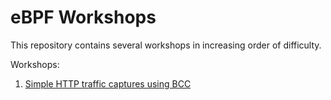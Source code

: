 # eBPF Workshops

This repository contains several workshops in increasing order of difficulty.

Workshops:
1. [Simple HTTP traffic captures using BCC](./workshop1)
